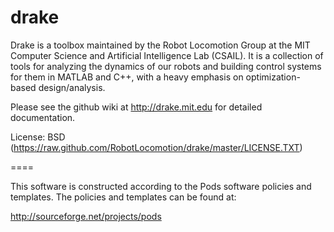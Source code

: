 # drake

Drake is a toolbox maintained by the Robot Locomotion Group at the MIT Computer Science and Artificial Intelligence Lab (CSAIL). It is a collection of tools for analyzing the dynamics of our robots and building control systems for them in MATLAB and C++, with a heavy emphasis on optimization-based design/analysis.

Please see the github wiki at http://drake.mit.edu for detailed documentation.

License:      BSD  (https://raw.github.com/RobotLocomotion/drake/master/LICENSE.TXT)

====

This software is constructed according to the Pods software policies and
templates.  The policies and templates can be found at:

  http://sourceforge.net/projects/pods
  
